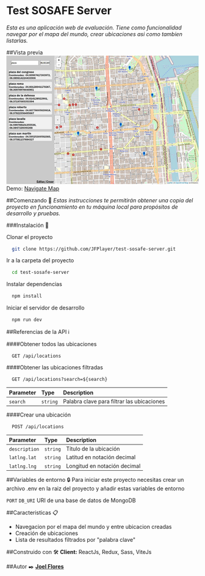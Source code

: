 # Test SOSAFE Server
_Esta es una aplicación web de evaluación. Tiene como funcionalidad navegar por el mapa del mundo, crear ubicaciones asi como tambien listarlas._

##Vista previa 
[![](/preview.jpg)](https://test-sosafe.herokuapp.com/)
Demo: [Navigate Map](https://test-sosafe.herokuapp.com/)

##Comenzando 🚀
_Estas instrucciones te permitirán obtener una copia del proyecto en funcionamiento en tu máquina local para propósitos de desarrollo y pruebas._

###Instalación 🔧

Clonar el proyecto
```bash
  git clone https://github.com/JFPlayer/test-sosafe-server.git
```
Ir a la carpeta del proyecto
```bash
  cd test-sosafe-server
```
Instalar dependencias
```bash
  npm install
```
Iniciar el servidor de desarrollo
```bash
  npm run dev
```

##Referencias de la API :information_source:

####Obtener todos las ubicaciones
```http
  GET /api/locations
```

####Obtener las ubicaciones filtradas
```http
  GET /api/locations?search=${search}
```

| Parameter | Type     | Description                |
| :-------- | :------- | :------------------------- |
| `search` | `string` |  Palabra clave para filtrar las ubicaciones |

####Crear una ubicación
```http
  POST /api/locations
```
| Parameter | Type     | Description                |
| :-------- | :------- | :------------------------- |
| `description` | `string` |  Título de la ubicación |
| `latlng.lat` | `string` |  Latitud en notación decimal |
| `latlng.lng` | `string` |  Longitud en notación decimal |

##Variables de entorno :lock:
Para iniciar este proyecto necesitas crear un archivo .env en la raiz del proyecto y añadir estas variables de entorno

`PORT`
`DB_URI` URI de una base de datos de MongoDB

##Caracteristicas 📋
- Navegacion por el mapa del mundo y entre ubicacion creadas
- Creación de ubicaciones
- Lista de resultados filtrados por "palabra clave"

##Construido con 🛠️
**Client:** ReactJs, Redux, Sass, ViteJs

##Autor ✒️
**[Joel Flores](https://www.linkedin.com/in/joel-flores-7801/)**
